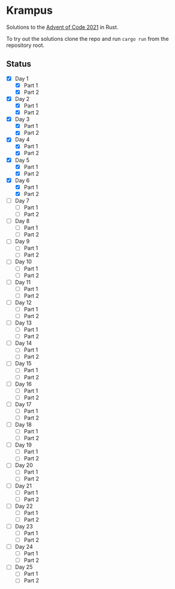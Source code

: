 # Krampus

Solutions to the [Advent of Code 2021](https://adventofcode.com/2021) in Rust.

To try out the solutions clone the repo and run `cargo run` from the repository root.

## Status

- [x] Day 1
    - [x] Part 1
    - [x] Part 2
- [x] Day 2
    - [x] Part 1
    - [x] Part 2
- [x] Day 3
    - [x] Part 1
    - [x] Part 2
- [x] Day 4
    - [x] Part 1
    - [x] Part 2
- [x] Day 5
    - [x] Part 1
    - [x] Part 2
- [x] Day 6
    - [x] Part 1
    - [x] Part 2
- [ ] Day 7
    - [ ] Part 1
    - [ ] Part 2
- [ ] Day 8
    - [ ] Part 1
    - [ ] Part 2
- [ ] Day 9
    - [ ] Part 1
    - [ ] Part 2
- [ ] Day 10
    - [ ] Part 1
    - [ ] Part 2
- [ ] Day 11
    - [ ] Part 1
    - [ ] Part 2
- [ ] Day 12
    - [ ] Part 1
    - [ ] Part 2
- [ ] Day 13
    - [ ] Part 1
    - [ ] Part 2
- [ ] Day 14
    - [ ] Part 1
    - [ ] Part 2
- [ ] Day 15
    - [ ] Part 1
    - [ ] Part 2
- [ ] Day 16
    - [ ] Part 1
    - [ ] Part 2
- [ ] Day 17
    - [ ] Part 1
    - [ ] Part 2
- [ ] Day 18
    - [ ] Part 1
    - [ ] Part 2
- [ ] Day 19
    - [ ] Part 1
    - [ ] Part 2
- [ ] Day 20
    - [ ] Part 1
    - [ ] Part 2
- [ ] Day 21
    - [ ] Part 1
    - [ ] Part 2
- [ ] Day 22
    - [ ] Part 1
    - [ ] Part 2
- [ ] Day 23
    - [ ] Part 1
    - [ ] Part 2
- [ ] Day 24
    - [ ] Part 1
    - [ ] Part 2
- [ ] Day 25
    - [ ] Part 1
    - [ ] Part 2